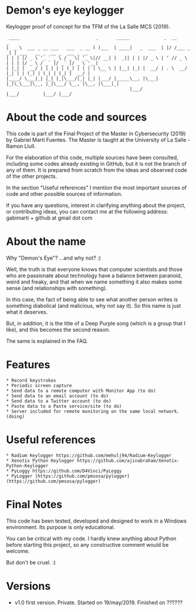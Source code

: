 # Demon's eye keylogger
Keylogger proof of concept for the TFM of the La Salle MCS (2019).

     ____                             _       _____             _  __          _                             
    |  _ \  ___ _ __ ___   ___  _ __ ( )___  | ____|   _  ___  | |/ /___ _   _| | ___   __ _  __ _  ___ _ __ 
    | | | |/ _ \ '_ ` _ \ / _ \| '_ \|// __| |  _|| | | |/ _ \ | ' // _ \ | | | |/ _ \ / _` |/ _` |/ _ \ '__|
    | |_| |  __/ | | | | | (_) | | | | \__ \ | |__| |_| |  __/ | . \  __/ |_| | | (_) | (_| | (_| |  __/ |   
    |____/ \___|_| |_| |_|\___/|_| |_| |___/ |_____\__, |\___| |_|\_\___|\__, |_|\___/ \__, |\__, |\___|_|   
                                                   |___/                 |___/         |___/ |___/           


# About the code and sources
This code is part of the Final Project of the Master in Cybersecurity (2019) by Gabriel Martí Fuentes. The Master is taught at the University of La Salle - Ramon Llull.

For the elaboration of this code, multiple sources have been consulted, including some codes already existing in GitHub, but it is not the branch of any of them. It is prepared from scratch from the ideas and observed code of the other projects.

In the section "Useful references" I mention the most important sources of code and other possible sources of information.

If you have any questions, interest in clarifying anything about the project, or contributing ideas, you can contact me at the following address: gabimarti + github at gmail dot com

# About the name
Why "Demon's Eye"? ...and why not? :)

Well, the truth is that everyone knows that computer scientists and those who are passionate about technology have a balance between paranoid, weird and freaky, and that when we name something it also makes some sense (and relationships with something).

In this case, the fact of being able to see what another person writes is something diabolical (and malicious, why not say it). So this name is just what it deserves. 

But, in addition, it is the title of a Deep Purple song (which is a group that I like), and this becomes the second reason.

The same is explained in the FAQ.

# Features     
    * Record keystrokes
    * Periodic screen capture
    * Send data to a remote computer with Monitor App (to do)
    * Send data to an email account (to do)
    * Send data to a Twitter account (to do)
    * Paste data to a Paste service/site (to do)
    * Server included for remote monitoring on the same local network. (doing)

# Useful references
    * Radium Keylogger https://github.com/mehulj94/Radium-Keylogger
    * Xenotix Python Keylogger https://github.com/ajinabraham/Xenotix-Python-Keylogger
    * PyLoggy https://github.com/D4Vinci/PyLoggy
    * PyLogger [https://github.com/pmsosa/pylogger](https://github.com/pmsosa/pylogger)

# Final Notes
This code has been tested, developed and designed to work in a Windows environment.
Its purpose is only educational.

You can be critical with my code.
I hardly knew anything about Python before starting this project, so any constructive comment would be welcome.

But don't be cruel. :)
    
# Versions
* v1.0 first version. Private. 
Started on 19/may/2019.
Finished on ??????


  

